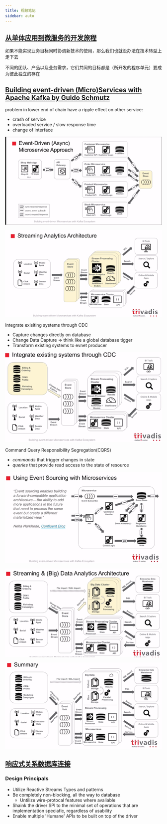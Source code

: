 ```yaml
---
title: 视频笔记
sidebar: auto
---
```


## [从单体应用到微服务的开发旅程](https://www.bilibili.com/video/av60528090)

如果不能实现业务目标同时协调新技术的使用，那么我们也就没办法在技术转型上走下去

不同的团队、产品以及业务需求，它们共同的目标都是（所开发的程序单元）要成为彼此独立的存在

## [Building event-driven (Micro)Services with Apache Kafka by Guido Schmutz](https://www.youtube.com/watch?v=IR1NLfaq7PU)

problem in lower end of chain have a ripple effect on other service:

-   crash of service
-   overloaded service / slow response time
-   change of interface

![Evnent-Driven (Async) Mircoservice Approach](./imgs/videonotes/event-driven-mircoservice-approach.png)

![Streaming Analytics Architecture](./imgs/videonotes/streaming-analytics-architecture.png)

Integrate exisiting systems through CDC

-   Capture changes directly on database
-   Change Data Capture => think like a global database tigger
-   Transform existing systems to evnet producer

![Integrate exisiting systems through CDC](./imgs/videonotes/integrate-existing-systems-trough-cdc.png)

Command Query Responsibility Segregation(CQRS)

-   _commands_ that trigger changes in state
-   _queries_ that provide read access to the state of resource

![Using Event Sourcing with Mircoservice](./imgs/videonotes/using-event-sourcing-with-mircoservice.png)

![Streaming & (Big) Data Analytics Architecture](./imgs/videonotes/streaming-data-analytics-architecture.png)

![Event Driven Mircoservice Architecture](./imgs/videonotes/event-driven-mircoservice-architecture.png)

## [响应式关系数据库连接](https://www.bilibili.com/video/av59225438)

### Design Principals

-   Utilize Reactive Streams Types and patterns
-   Be completely non-blocking, all the way to database
    -   Untilize wire-protocal features where avaliable
-   Shaink the driver SPI to the minimal set of operations that are implementation speciafic, regardless of usability
-   Enable multiple 'Humane' APIs to be built on top of the driver
